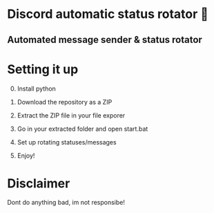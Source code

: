 # Discord automatic status rotator 🤖      
  
## Automated message sender & status rotator    
     
# Setting it up    
 
0. Install python  
1. Download the repository as a ZIP     
2. Extract the ZIP file in your file exporer    
3. Go in your extracted folder and open start.bat   
4. Set up rotating statuses/messages    
    
5. Enjoy!    
 
# Disclaimer   
    
Dont do anything bad, im not responsibe!    